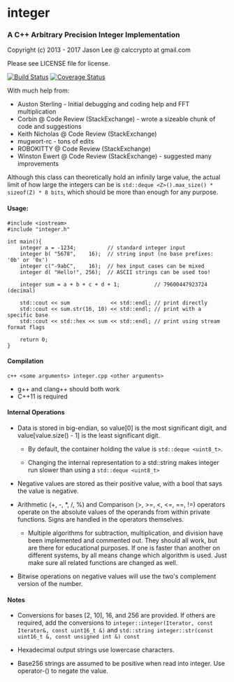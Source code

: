 # integer
### A C++ Arbitrary Precision Integer Implementation
Copyright (c) 2013 - 2017 Jason Lee @ calccrypto at gmail.com

Please see LICENSE file for license.

[![Build Status](https://travis-ci.org/calccrypto/integer.svg?branch=master)](https://travis-ci.org/calccrypto/integer)
[![Coverage Status](https://coveralls.io/repos/github/calccrypto/integer/badge.svg?branch=master)](https://coveralls.io/github/calccrypto/integer?branch=master)

With much help from:
- Auston Sterling - Initial debugging and coding help and FFT multiplication
- Corbin @ Code Review (StackExchange) - wrote a sizeable chunk of code and suggestions
- Keith Nicholas @ Code Review (StackExchange)
- mugwort-rc - tons of edits
- ROBOKITTY @ Code Review (StackExchange)
- Winston Ewert @ Code Review (StackExchange) - suggested many improvements

Although this class can theoretically hold an infinily large value,
the actual limit of how large the integers can be is
`std::deque <Z>().max_size() * sizeof(Z) * 8 bits`, which
should be more than enough for any purpose.

#### Usage:
    #include <iostream>
    #include "integer.h"

    int main(){
        integer a = -1234;          // standard integer input
        integer b( "5678",    16);  // string input (no base prefixes: '0b' or '0x')
        integer c("-9abC",    16);  // hex input cases can be mixed
        integer d( "Hello!", 256);  // ASCII strings can be used too!

        integer sum = a + b + c + d + 1;           // 79600447923724 (decimal)

        std::cout << sum             << std::endl; // print directly
        std::cout << sum.str(16, 10) << std::endl; // print with a specific base
        std::cout << std::hex << sum << std::endl; // print using stream format flags

        return 0;
    }

#### Compilation
`c++ <some arguments> integer.cpp <other arguments>`
- g++ and clang++ should both work
- C++11 is required

#### Internal Operations
- Data is stored in big-endian, so value[0] is the most
  significant digit, and value[value.size() - 1] is the
  least significant digit.
    - By default, the container holding the value is `std::deque <uint8_t>`.

    - Changing the internal representation to a std::string
      makes integer run slower than using a `std::deque <uint8_t>`

- Negative values are stored as their positive value,
  with a bool that says the value is negative.

- Arithmetic (+, -, *, /, %) and Comparison (>, >=, <, <=, ==, !=) operators
  operate on the absolute values of the operands from within private functions.
  Signs are handled in the operators themselves.

  - Multiple algorithms for subtraction, multiplication, and
    division have been implemented and commented out. They
    should all work, but are there for educational purposes.
    If one is faster than another on different systems, by
    all means change which algorithm is used. Just make sure
    all related functions are changed as well.

- Bitwise operations on negative values will use the
  two's complement version of the number.

#### Notes

- Conversions for bases [2, 10], 16, and 256 are provided.
  If others are required, add the conversions to
  `integer::integer(Iterator, const Iterator&, const uint16_t &)`
  and
  `std::string integer::str(const uint16_t &, const unsigned int &) const`

- Hexadecimal output strings use lowercase characters.

- Base256 strings are assumed to be positive when read into
  integer. Use operator-() to negate the value.